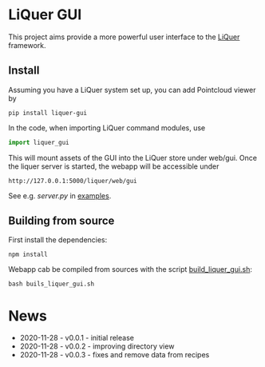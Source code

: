 # LiQuer GUI

This project aims provide a more powerful user interface to the [LiQuer](https://orest-d.github.io/liquer/) framework.

## Install

Assuming you have a LiQuer system set up, you can add Pointcloud viewer by

```
pip install liquer-gui
```

In the code, when importing LiQuer command modules, use

```python
import liquer_gui
```

This will mount assets of the GUI into the LiQuer store under web/gui.
Once the liquer server is started, the webapp will be accessible under

```
http://127.0.0.1:5000/liquer/web/gui
```

See e.g. *server.py* in [examples](https://github.com/orest-d/liquer-gui/tree/master/liquer-gui/examples).

## Building from source

First install the dependencies:

```
npm install
```

Webapp cab be compiled from sources with the script [build_liquer_gui.sh](https://github.com/orest-d/liquer-gui/blob/master/build_liquer_gui.sh):

```
bash buils_liquer_gui.sh
```

# News

- 2020-11-28 - v0.0.1  - initial release
- 2020-11-28 - v0.0.2  - improving directory view
- 2020-11-28 - v0.0.3  - fixes and remove data from recipes
